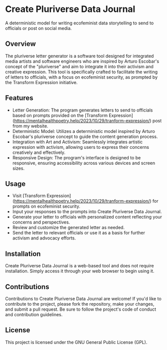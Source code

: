 # Create Pluriverse Data Journal
A deterministic model for writing ecofeminist data storytelling to send to officials or post on social media.

## Overview
The pluriverse letter generator is a software tool designed for integrated media artists and software engineers who are inspired by Arturo Escobar's concept of the "pluriverse" and aim to integrate it into their activism and creative expression. This tool is specifically crafted to facilitate the writing of letters to officials, with a focus on ecofeminist security, as prompted by the Transform Expression initiative.

## Features
- Letter Generation: The program generates letters to send to officials based on prompts provided on the [Transform Expression] (https://mentalhealthpoetry.help/2023/10/29/tranform-expression/) post from my website.
- Deterministic Model: Utilizes a deterministic model inspired by Arturo Escobar's pluriverse concept to guide the content generation process.
- Integration with Art and Activism: Seamlessly integrates artistic expression with activism, allowing users to express their concerns creatively and effectively.
- Responsive Design: The program's interface is designed to be responsive, ensuring accessibility across various devices and screen sizes.

## Usage
- Visit [Transform Expression] (https://mentalhealthpoetry.help/2023/10/29/tranform-expression/) for prompts on ecofeminist security.
- Input your responses to the prompts into Create Pluriverse Data Journal.
- Generate your letter to officials with personalized content reflecting your concerns and perspectives.
- Review and customize the generated letter as needed.
- Send the letter to relevant officials or use it as a basis for further activism and advocacy efforts.

## Installation
Create Pluriverse Data Journal is a web-based tool and does not require installation. Simply access it through your web browser to begin using it.

## Contributions
Contributions to Create Pluriverse Data Journal are welcome! If you'd like to contribute to the project, please fork the repository, make your changes, and submit a pull request. Be sure to follow the project's code of conduct and contribution guidelines.

## License
This project is licensed under the GNU General Public License (GPL).

